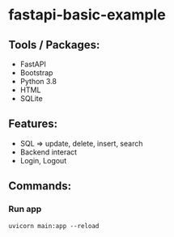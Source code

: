 # fastapi-basic-example
 
## Tools / Packages:
* FastAPI
* Bootstrap
* Python 3.8
* HTML
* SQLite

## Features:
* SQL => update, delete, insert, search
* Backend interact
* Login, Logout

## Commands:
### Run app
```shell
uvicorn main:app --reload
```